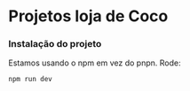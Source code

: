# Projetos loja de Coco

### Instalação do projeto

Estamos usando o npm em vez do pnpn. Rode:

```bash
npm run dev
```

